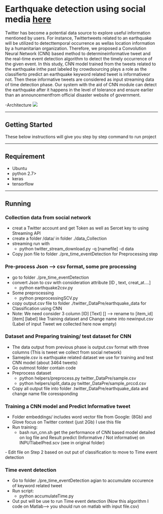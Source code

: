 # Earthquake detection using social media [here](http://sclab.cafe24.com/publications/581.pdf)

Twitter has become a potential data source to explore useful information mentioned  by  users. For instance, Twittertweets  related to an earthquake  will  be  utilized  to  detecttemporal  occurrence  as  wellas  location  information by a humanitarian organization. Therefore, we proposed a Convolution Neural Network (CNN) based method to determineinformative tweet and the real-time event detection algorithm to detect the timely occurrence of  the  given  event.  In  this  study, CNN model trained from the tweets related to the earthquake inthe past labeled by crowdsourcing plays a role as the classifierto predict an earthquake keyword related tweet is informativeor  not.  Then  these  informative  tweets  are  considered  as  input streaming data of time detection phase. Our system with the aid of  CNN  module  can  detect  the  earthquake  after it happens in the level of tolerance and ensure earlier than an announcementfrom official disaster website of government.

-Architecture
<img src="https://imgur.com/a/yNt8T">

----
## Getting Started

These below instructions will give you step by step command to run project

----
## Requirement

* Ubuntu
* python 2.7>
* keras
* tensorflow

----
## Running
### Collection data from social network
- creat a Twitter account and get Token as well as Sercet key to using Streaming API
- create a folder /data/ in folder ./data_Collection
- streaming run with
	- python twitter_stream_download.py -q [namefile] -d data
- Copy json file to folder ./pre_time_eventDetection for Preprocessing step
	
### Pre-process Json --> csv format, some pre processing
- go to folder ./pre_time_eventDetection
- convert Json to csv with consideration attribute [ID , text, creat_at....]
	- python earthquake2csv.py 
- Some preprocessing
	- python preprocessingSCV.py
- copy output.csv file to folder ./twitter_DataPre/earthquake_data for Classification using CNN
- Note: We need consider 3 column [ID] [Text] [] --> rename to [item_id] [item] [label]  like Training dataset and Change name into newinput.csv (Label of input Tweet we collected here now empty)	

### Dataset and Preparing training/ test dataset for CNN
- The data output from previous phase is output.csv format with three columns (This is tweet we collect from social network)
- Sameple.csv is earthquake related dataset we use for training and test CNN model (about 3464 tweets)
- Go outmost folder contain code
- Preprocess dataset
	- python helpers/preprocess.py twitter_DataPre/sample.csv
	- python helpers/split_data.py twitter_DataPre/sample_prccd.csv
- Copy all output file into folder .twitter_DataPre/earthquake_data and change name file coressponding
	  
### Training a CNN model and Predict Informative tweet
- Folder embeddings/ includes word vector file from Google: (8Gb) and Glove focus on Twitter context (just 2Gb) I use this file
- Run training:
	- bash run_cnn.sh get the performance of CNN based model detailed on log file and Result predict (Informative / Not informative) on INPUTlabelPred.scv (see in original folder)
</ul>
- Edit file on Step 2 based on out put of classification to move to Time event detection

### Time event detection
- Go to folder ./pre_time_eventDetection agian to accumulate occurence of keyword related tweet
- Run script:
	- python accumulateTime.py
- Out put will be use to run Time event detection (Now this algorithm I code on Matlab--> you should run on matlab with input file.csv)


